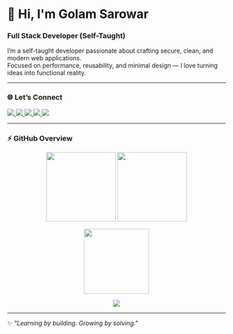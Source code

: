 # 👋 Hi, I'm Golam Sarowar  
### Full Stack Developer (Self-Taught)

I’m a self-taught developer passionate about crafting secure, clean, and modern web applications.  
Focused on performance, reusability, and minimal design — I love turning ideas into functional reality.  

---

### 🌐 Let’s Connect  
<p align="left">
  <a href="https://linkedin.com/in/iamgolam" target="_blank">
    <img src="https://img.shields.io/badge/LinkedIn-0077B5?style=for-the-badge&logo=linkedin&logoColor=white"/>
  </a>
  <a href="https://github.com/iamgolam" target="_blank">
    <img src="https://img.shields.io/badge/GitHub-171515?style=for-the-badge&logo=github&logoColor=white"/>
  </a>
  <a href="mailto:iamgolam@example.com">
    <img src="https://img.shields.io/badge/Email-D14836?style=for-the-badge&logo=gmail&logoColor=white"/>
  </a>
  <a href="https://twitter.com/" target="_blank">
    <img src="https://img.shields.io/badge/Twitter-1DA1F2?style=for-the-badge&logo=x&logoColor=white"/>
  </a>
  <a href="https://facebook.com/" target="_blank">
    <img src="https://img.shields.io/badge/Facebook-1877F2?style=for-the-badge&logo=facebook&logoColor=white"/>
  </a>
</p>

---

### ⚡ GitHub Overview  
<p align="center">
  <img src="https://github-readme-stats.vercel.app/api?username=iamgolam&theme=tokyonight&show_icons=true&hide_border=true&include_all_commits=true&count_private=true" height="160" />
  <img src="https://github-readme-streak-stats.herokuapp.com?user=iamgolam&theme=tokyonight&hide_border=true" height="160" />
</p>

<p align="center">
  <img src="https://github-readme-stats.vercel.app/api/top-langs/?username=iamgolam&layout=compact&theme=tokyonight&hide_border=true" height="150" />
</p>

<p align="center">
  <img src="https://github-profile-trophy.vercel.app/?username=iamgolam&theme=tokyonight&margin-w=10&no-bg=true&no-frame=true" />
</p>

---

✨ _"Learning by building. Growing by solving."_
